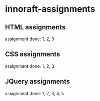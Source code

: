 # innoraft-assignments
## HTML assignments
assignment done: 1, 2, 3
## CSS assignments
assignment done: 1, 2, 3
## JQuery assignments
assignment done: 1, 2, 3, 4, 5
